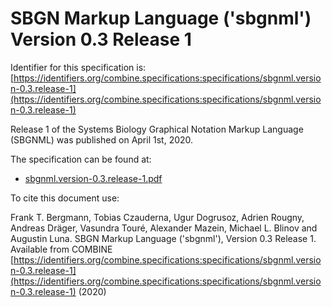 # SBGN Markup Language ('sbgnml') Version 0.3 Release 1
Identifier for this specification is: [https://identifiers.org/combine.specifications:specifications/sbgnml.version-0.3.release-1](https://identifiers.org/combine.specifications:specifications/sbgnml.version-0.3.release-1)

Release 1 of the Systems Biology Graphical Notation Markup Language (SBGNML) was published on April 1st, 2020. 

The specification can be found at:

* [sbgnml.version-0.3.release-1.pdf](https://raw.githubusercontent.com/combine-org/combine-specifications/main/specifications/files/sbgnml.version-0.3.release-1.pdf)

To cite this document use:

Frank T. Bergmann, Tobias Czauderna, Ugur Dogrusoz, Adrien Rougny, Andreas Dräger, Vasundra Touré, Alexander Mazein, Michael L. Blinov and Augustin Luna. SBGN Markup Language ('sbgnml'), Version 0.3 Release 1. Available from COMBINE [https://identifiers.org/combine.specifications:specifications/sbgnml.version-0.3.release-1](https://identifiers.org/combine.specifications:specifications/sbgnml.version-0.3.release-1) (2020)